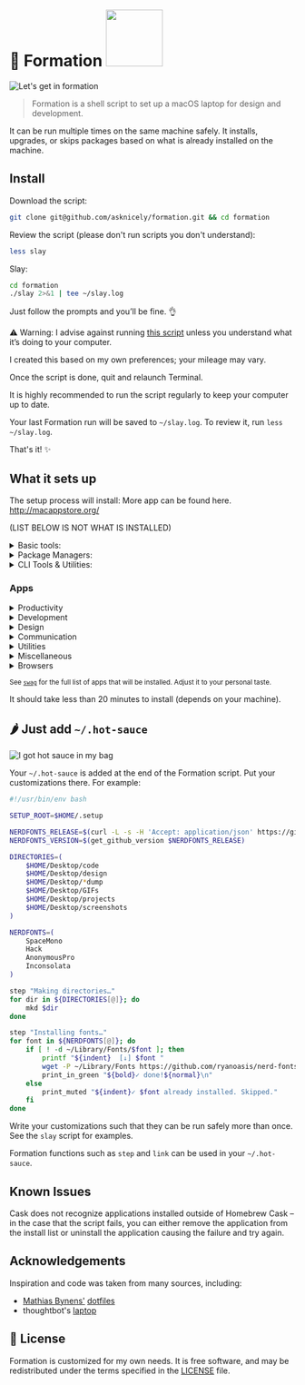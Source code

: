 # 🐝 Formation <a href="https://www.patreon.com/minamarkham"><img src="https://c5.patreon.com/external/logo/become_a_patron_button@2x.png" width="100"></a>

![Let's get in formation](assets/formation.gif)
> Formation is a shell script to set up a macOS laptop for design and development.

It can be run multiple times on the same machine safely. It installs, upgrades, or skips packages based on what is already installed on the machine.

## Install

Download the script:

```sh
git clone git@github.com/asknicely/formation.git && cd formation
```

Review the script (please don't run scripts you don't understand):

```sh
less slay
```

Slay:

```sh
cd formation
./slay 2>&1 | tee ~/slay.log
```
Just follow the prompts and you’ll be fine. 👌

:warning: Warning: I advise against running [this script](slay) unless you understand what it’s doing to your computer.

I created this based on my own preferences; your mileage may vary.

Once the script is done, quit and relaunch Terminal.

It is highly recommended to run the script regularly to keep your computer up to date.

Your last Formation run will be saved to `~/slay.log`. To review it, run `less ~/slay.log`.

That's it! :sparkles:

## What it sets up
The setup process will install:
More app can be found here. 
http://macappstore.org/

(LIST BELOW IS NOT WHAT IS INSTALLED)


<details>
<summary>Basic tools:</summary>

* [XCode Command Line Tools](https://developer.apple.com/xcode/downloads/) for developer essentials.
* [Bash-it](https://github.com/Bash-it/bash-it/), for a more powerful bash.
* [Git](https://git-scm.com/) for version control
* [Homebrew](http://brew.sh/) for managing operating system libraries.
</details>

<details>
<summary>Package Managers:</summary>

* [NVM](https://github.com/creationix/nvm/) for managing and installing multiple versions of [Node.js](http://nodejs.org/) and [npm](https://www.npmjs.org/)
* [Rbenv](https://github.com/sstephenson/rbenv) for managing versions of Ruby
* [Yarn](https://yarnpkg.com/en/) for managing JavaScript packages
</details>

<details>
<summary>CLI Tools & Utilities:</summary>

* [asciinema](https://asciinema.org/) for recording terminal sessions
* [Gulp](https://gulpjs.com/) the streaming build system
* [Hotel](https://github.com/typicode/hotel), a simple process manager for developers
* [Hub](http://hub.github.com/) for interacting with the GitHub API
* [hugo](https://gohugo.io/), an open-source static site generator
* [ImageMagick](http://www.imagemagick.org/) to create, edit, compose, or convert bitmap images
* [mas](https://github.com/mas-cli/mas) Mac App Store command line interface
* [Tig](https://github.com/jonas/tig) text-mode interface for git
* [Vagrant](https://www.vagrantup.com/) for development environments
</details>

### Apps

<details>
<summary>Productivity</summary>

* [Airmail](http://airmailapp.com/) for a better mail client.
* [Alfred](https://www.alfredapp.com/) for increased productivity and efficiency with macOS.
* [Fantastical](https://flexibits.com/fantastical) for a better calendar.
* [Things](https://culturedcode.com/things/) for getting things done.
</details>

<details>
<summary>Development</summary>

* [Dash](https://kapeli.com/dash) offline access to API documentation sets
* [ForkLift](https://www.binarynights.com/forklift/) FTP client
* [Hyper](https://hyper.is/) for an alternative terminal.
* [ImageOptim](https://imageoptim.com/mac) for image optimization.
* [iTerm](https://www.iterm2.com/) for a better terminal.
* [Kaleidoscope](https://www.kaleidoscopeapp.com/) for a better diff tool.
* [Virtual Box](https://www.virtualbox.org/) powerful virtualization tool
* [Visual Studio Code](https://code.visualstudio.com/) IDE
</details>

<details>
<summary>Design</summary>

* [Affinity Designer](https://affinity.serif.com/en-us/designer/)
* [Affinity Photo](https://affinity.serif.com/en-us/photo/)
* [Sip](http://sipapp.io/) collect, organize & share your colors
* [Sketch](https://www.sketchapp.com/) for design.
</details>

<details>
<summary>Communication</summary>

* [Bear](http://www.bear-writer.com/) for writing and previewing markdown.
* [Skype](https://www.skype.com/en/) for free calls to friends and family.
* [Slack](https://slack.com/) where work happens.
* [Ulysses](https://ulyssesapp.com/) for long-form writing.
</details>

<details>
<summary>Utilities</summary>

* [1Password](https://1password.com/) for password management.
* [Dropbox](https://www.dropbox.com) for cloud file storage.
* [Divvy](http://mizage.com/divvy/) for better window management.
* [Encrypto](https://macpaw.com/encrypto) for securing files.
* [ExpressVPN](https://www.expressvpn.com/) for privacy.
* [HyperDock](https://bahoom.com/hyperdock/)
* [Karabiner](https://pqrs.org/osx/karabiner/) for keyboard mapping.
* [Renamer](https://renamer.com/) for easy file renaming.
</details>

<details>
<summary>Miscellaneous</summary>

* [Gifox](https://gifox.io/) for GIF making.
* [Rocket](http://matthewpalmer.net/rocket/) for Slack-like emojis.
* [Spotify](https://www.spotify.com/) for music.
* [VLC](http://www.videolan.org/) for a better media player.
</details>

<details>
<summary>Browsers</summary>

* [Blisk](https://blisk.io/) for cross-device web development.
* [Brave](https://brave.com/) for web browsing without ads.
* [Chrome](https://www.google.com/chrome/browser/desktop/) for fast and free web browsing.
* [Firefox](https://www.mozilla.org/en-US/firefox/new/) for web browsing and testing.
* [TorBrowser](https://www.torproject.org/projects/torbrowser.html.en) for super secret web browsing.
</details>

<sub>See [`swag`](swag) for the full list of apps that will be installed. Adjust it to your personal taste.</sub>

It should take less than 20 minutes to install (depends on your machine).

## 🌶 Just add `~/.hot-sauce`

![I got hot sauce in my bag](assets/hot-sauce.gif)

Your `~/.hot-sauce` is added at the end of the Formation script. Put your customizations there.
For example:

```sh
#!/usr/bin/env bash

SETUP_ROOT=$HOME/.setup

NERDFONTS_RELEASE=$(curl -L -s -H 'Accept: application/json' https://github.com/ryanoasis/nerd-fonts/releases/latest)
NERDFONTS_VERSION=$(get_github_version $NERDFONTS_RELEASE)

DIRECTORIES=(
    $HOME/Desktop/code
    $HOME/Desktop/design
    $HOME/Desktop/*dump
    $HOME/Desktop/GIFs
    $HOME/Desktop/projects
    $HOME/Desktop/screenshots
)

NERDFONTS=(
    SpaceMono
    Hack
    AnonymousPro
    Inconsolata
)

step "Making directories…"
for dir in ${DIRECTORIES[@]}; do
    mkd $dir
done

step "Installing fonts…"
for font in ${NERDFONTS[@]}; do
    if [ ! -d ~/Library/Fonts/$font ]; then
        printf "${indent}  [↓] $font "
        wget -P ~/Library/Fonts https://github.com/ryanoasis/nerd-fonts/releases/download/$NERDFONTS_VERSION/$font.zip --quiet;unzip -q ~/Library/Fonts/$font -d ~/Library/Fonts/$font
        print_in_green "${bold}✓ done!${normal}\n"
    else
        print_muted "${indent}✓ $font already installed. Skipped."
    fi
done
```

Write your customizations such that they can be run safely more than once.
See the `slay` script for examples.

Formation functions such as `step` and `link` can be used in your `~/.hot-sauce`.

## Known Issues
Cask does not recognize applications installed outside of Homebrew Cask – in the case that the script fails, you can either remove the application from the install list or uninstall the application causing the failure and try again.

## Acknowledgements

Inspiration and code was taken from many sources, including:

* [Mathias Bynens'](https://github.com/mathiasbynens) [dotfiles](https://github.com/mathiasbynens/dotfiles)
* thoughtbot's [laptop](https://github.com/thoughtbot/laptop/)

## 📜  License

Formation is customized for my own needs. It is free software, and may be redistributed under the terms specified in the [LICENSE] file.

[LICENSE]: LICENSE
